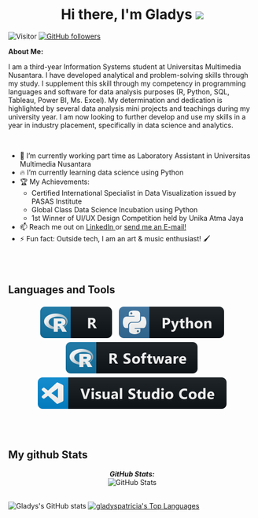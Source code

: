 <div align="center">
   <h1>Hi there, I'm Gladys</a> <img src="https://media.giphy.com/media/hvRJCLFzcasrR4ia7z/giphy.gif" width="25px"> </h1>
</div>

![Visitor](https://visitor-badge.laobi.icu/badge?page_id=gladyspatricia.repoName) [![GitHub followers](https://img.shields.io/github/followers/gladyspatricia.svg?style=social&label=Follow)](https://github.com/gladyspatricia?tab=followers)<br/>

<strong>About Me:</strong><br>
<p>
I am a third-year Information Systems student at Universitas Multimedia Nusantara. I have developed analytical and problem-solving skills through my study. I supplement this skill through my competency in programming languages and software for data analysis purposes (R, Python, SQL, Tableau, Power BI, Ms. Excel). My determination and dedication is highlighted by several data analysis mini projects and teachings during my university year. I am now looking to further develop and use my skills in a year in industry placement, specifically in data science and analytics.
</p>

<br>

<ul>
   <li>🏢 I’m currently working part time as Laboratory Assistant in Universitas Multimedia Nusantara</li>
   <li>🔥 I’m currently learning data science using Python</li>
   <li>🏆 My Achievements:
      <ul>
         <li>Certified International Specialist in Data Visualization issued by PASAS Institute</li>
         <li>Global Class Data Science Incubation using Python</li>
         <li>1st Winner of UI/UX Design Competition held by Unika Atma Jaya</li>
      </ul>
   </li>
   <li>📫 Reach me out on <a href = "https://www.linkedin.com/in/gladyspatricia/"> LinkedIn </a> or <a href="mailto:gladysptc@gmail.com">send me an E-mail!</a></li>
   <li>⚡️ Fun fact: Outside tech, I am an art & music enthusiast! 🖌️</li>
</ul>

<br><br>
<h2>Languages and Tools</h2>
<p align="center">
  <!-- For more icons please follow  https://github.com/MikeCodesDotNET/ColoredBadges -->
  <img src="https://github.com/MikeCodesDotNET/ColoredBadges/blob/master/svg/dev/languages/r.svg" alt="r" style="vertical-align:top; margin:4px">    
  <img src="https://github.com/MikeCodesDotNET/ColoredBadges/blob/master/svg/dev/languages/python.svg" alt="python" style="vertical-align:top; margin:4px">
  <img src="https://github.com/MikeCodesDotNET/ColoredBadges/blob/master/svg/dev/languages/rsoftware.svg" alt="rstudio" style="vertical-align:top; margin:4px">
  <img src="https://github.com/MikeCodesDotNET/ColoredBadges/blob/master/svg/dev/tools/visualstudio_code.svg" alt="vscode" style="vertical-align:top; margin:4px">
</p>

<br><br>
<h2>My github Stats</h2>

<div>
   
  <p align="center">
  <b><em>GitHub Stats:</em></b> <br/>
    <img src="https://github-readme-streak-stats.herokuapp.com/?user=gladyspatricia" alt="GitHub Stats" /> <br/><br/>
  
</div>


![Gladys's GitHub stats](https://github-readme-stats.vercel.app/api?username=gladyspatricia&show_icons=truel) <a href="https://github.com/gladyspatricia/github-readme-stats"><img alt="gladyspatricia's Top Languages" src="https://github-readme-stats.vercel.app/api/top-langs/?username=gladyspatricia&langs_count=8&count_private=true" /></a>

